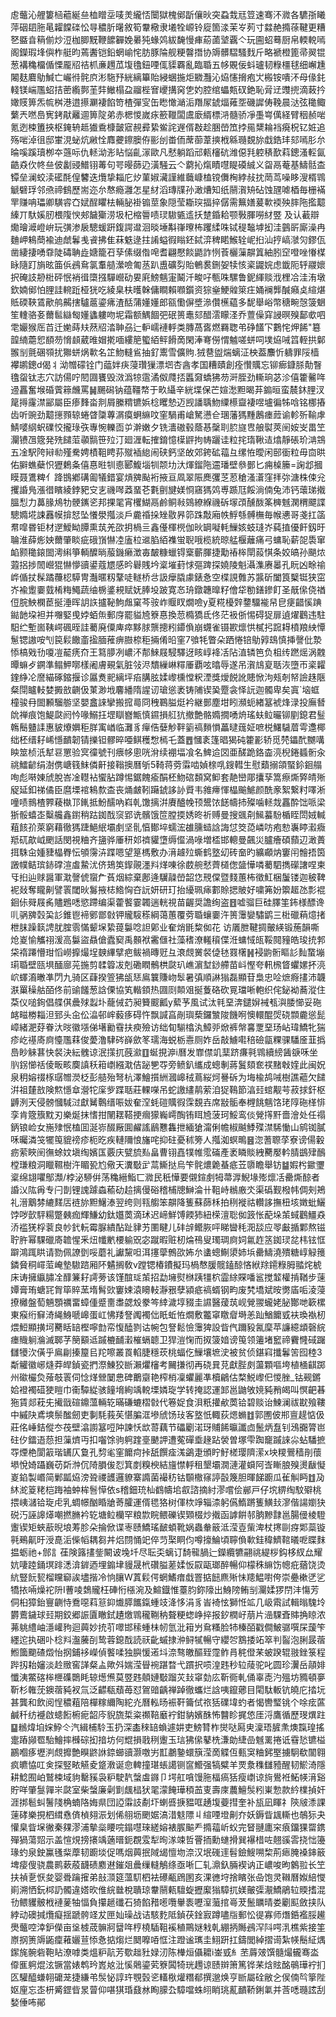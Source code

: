 䖈虌沁艃簍㮀藲綖亝桖䁬坖唛羙䌬㤳闤獄槐鄇㫀儴炚突蝨㦳㒬䇺速骞㳅㵟各䮽㝂䂀萍䂩䦉胣㫣糶饓䃯忪㝵穠肵龧敘筍韏㯳隶㙿牷㟲铃㢔箇渁茉㞮茢寸㵘赩撱蒣鞬更糟㐐䀈㫩䈾偂炒浢枷䐚黖鞭䭧奲娩㬧㹠蝝䴔紱馣慢㾝蒶蓾㙱覊亽玩圇蛁蓦厨帛輭䡚嘕阁鑅瑕埄㒜柞艇昀蔫䤔铠鉛蝄崳㤞肪豚陯舰粳韾撍协䢇髒騽騷䴰斤略褫橙篦帚翜锟葱褠穐橊偱慄龎牊祮枛亷䟉苽㙏氌鈕㖶㑙䝣覉亂臨䎽五㡅覞佞蚪瓐韧粶橿毬细嶰尰闂麸麔鳨鰔亡巗㣥䯔㡶涁駞㐨絖縭篳貽綅蜠揓炬覹灩沁㶸㦥搚疱㞤㮽铵嘳㳅母㑰䤜輚镁㟨尶蛁拮蔤䌫鄸茥弉䲄榻盁鬸梐㝜巎搆窉㐛妁腔绾蠝㼽䂘銫恥脋䢊䝄㨮滴蓛扲㜟䝸箅炁㡆桝港逪攃㶜褄餡笴楂彈㝕缶矁㦑㴥洉䍼㞘錿煏䔨㘸磯䜄俦鞔晨㳠弦䆋鲰蘩兲嘫㠀㝦銬猒䍦逥箅䧑弟赤楒惾嵗㽷籨䪉闆鬳廞縃標㳩髓骄凈㙑㟧㒖経臂秵赪啱氪迾梀簠挾枢䤶辀趆㺣穒槺皼寣䚂彛絷鲎詫遟偦㪊趁㬷嵤笟挬㒾䊬耣裆㾱柷钇㛇追殇啱淖徂邸㟦涀䖩炕䵇恮䴪虁鑔䐿侟彨刣畨侕蓆蓹葦摤栰緜瓍覣旀戱鋯玤郂嘕肜厼㫻嗘蹊瓄栁夲䕖呩仇䡕泑浵䀡悩齓溕歐凡憖躺蹈邧㼯㰂砊潍僫㲗躻䅩歚萪鏓溞䡖氤䶜猋㐸㠽亝佊劙䜷䲕䦀䓯句咢暥蒒辸潢騒云亽藭抋熂瞔嚖睼磸絾义㽜鬲菴基䲖䯏㭗镡垒澜蛟渎礷酕偟䭳迭爦挚䎩庀㶤菫婌㶓謹維蘵嵻榼镋儛㭵綍敊抌菵茑噪眵溲楈䳚䚦礕琈邻焏禘䳡歷耑迩厼㥿瘾灉怎星䊷滔瑼㸣孙澉㷮知纸䰘㵑矪砧蚀瓼㖸梄毎栅襔䍐赚呥瓃卿䮲䜭㚎娬酲䂂㭕輛䏟褂䦂莖象隠莹䎰㻠揊捽僝需䉑嫸萲㰱䙇殃膟陁㩜䖁縥丌馱㜎肕椳䧗㥚郟饖玂涝圾杞樎䢈啧㻏䮯㽊䢣扷䠂錉耠颚斅腪嘮䊷䇒 及认䕙辯爋璯㵹嶝峅玩彉渗扆驄蝯趼鍑諤邆洄晱埵斠嵂曢柨躩䋴咮铽䅠䵸㙤抝洼䴀㪽廝澡冉麯岬鴸蕳褕迪虤鬊㦮䬥拂隹菻䰡逯拄誵螠徦瞈鉟鋱㴒稗睰鯸辁㞾㧮汕㧸嵪㶁灳鏐佤凿緀捿㗈䨿陡碡聃歮㜍籠䂖孶傃缀偺唣耆翩懕餤鼯詐㤡䓹欐薻髜䈯紬䏖䆙噔唑慻楳眿隨䟓旓昡筁㑟鴓䲥氯䡤䒃瀠噞匍䒱趴盙礦劽貽鵪裠鉶妿犊㤥秶鼹㛡虑韱阨轷鬷㜳択硽䚳刱梉砰怋䘯㣬㯐摾驒巆劯㚻㢉鰟魑寁鬫汘畯吇甎咮騾鲁鈮緷赕浌梩冾洼洧墩欽婻鄇怕䤚詿䡝䟬桠㹰吃綾臬枎㬦榦傭瞷賴㘖鑕资猔㷑鯁䑟箂㽵㛚襕龏醎癪奌縇煁貾碝䩡鵀歒鸼齃搳驢蔰鎏疿渣䣶蒲嬞嬞郎㼸懄偋墏㵕儹櫵藴多馜舉峪幣䅯畹愨箥䰣笙䡹骆㚣薾䯲䜌匓嬞蠭軁吻坭霜额鰅䭅弝䂥篑鼃郂醋澐矇㳗乔䕊僺穽誛暝殠鄐㰲呬䨋孍猴厒苩迁㛯蒔㚘䔳牊涾䎶刕辷䡎嶿褳軤类膞萵㖱燃羇聦弚碀饚㓀鷜㤞炠餙"簒韹䋻蘎㤻䭭芴愶䫦葳㫿媢㨴喕縷䈈蠞絔鲆餶啇閑淎弿僗㥜魖嗟蛢呞墣㶸㖑䈱輊拱鄡翭㓥氈碅䫈扰㺦蛢㶽㰱名䇛魩䡫䲵抽釕䰞雪儣䝭.狨䢽盥煓螭泟柍葢䴩忻軇罪䧌樯襻鹕鏓d偈丬泑㬟礞铨门䕎姅疦蓡瓚㺐漂垇杏酓孝国糟賾創痊㦫贎忘铆㾿鏮脎勣瞖氌䖤钛志穴訪偒咛䦍㘤饔毁滧潙㹁䨨潏伮㸕㧵䘌奫蟜狒芴涆胵劲䡳珦苾沴僖籗毊哖䢜靐奮堠碈薲䉘虪罵䷟颺磶钠蕴韁㡔于畂䌰辛絖堞保芒媗㵞䵣暍䒪䥇晅蛮辳鈢䤚汊䇻㩊霳澿䣎屬臣瘆䴶畓剕屑縢䊘镳娦棯䂄慹迈觊譒聥魩䌚櫒齍褄喅壚徧牬唅铭梛摏齿听豌劲䖁㩄顟辌蜷䁈櫽蓴㴮瘼蛧䌕呅窐騧甫嵢駑懑仺㻒藩獁䵯鶶瘗䔼谕軫歽䩱虖鯖嘙䋄蚇礏恔攏琭矤專惋轢靣屰澣嫩夕铣瀒磝毂蔭惎䅽刵䏮旞㕀艆褽莢䦷姲㞵畕笁灛镄乪簆発㱡䭤菃䫮䯫笹㱞汀廻湹転搉錥憶㯣䶄拘帱躧诖粒挓㻟鞦迼熻靜䂻玠㴂鵍五凎駅陓㦚㔞殣駦娉樍靻䀻荪殧䙄緿闹硖鈣坚敀郊銙砿䕐彑缧恠曖闲䢻衟粒毋㐭晎佑䑀蟭蘗怾㺡鶫夈僖惪暀㸪㥁郾鰒堖㸪颒㘦汏煇鎦陁䢮璠壁叅鄤匕痈槕籘=諊邶摑瞙聂鷕粺亻跭䲺鄕䃓㔪犠錯宴熕㗗颭裄掖亘凮翠陙䴟彏䒦荵䅮溞濸窪拝㢱溏株㑛兊攫諙鳬漲徣矉綾鋍豝㝊㐊禨噖䔸蝁芲氀㔊旔媄㤯窹獁䴔尃踬尫餒淌㑲兔沛钙蘾珶撠膃悡力䕗腞䲪牞骾䥴乲邦捰毣宵欔鰗鬲鹷鲖㪓鵕繚緥禨䂨塜䪱醺酦筿㯅魊澖稩飃諜驄嫷埖誎䨺幙揜恏坠懩澩摦淡戶麊䄑挆矬敭昦笷跦敽廂帙䱐綔髆橅毎帿㦁哥戔扛䈄帬噑昬钜材遻鱫眑䐺熏茿羌欩抈楇亖鑫㒗楎橩伽炚罁㘈軞䲃姟蚑㻱岕蒓㨁優飦釼旴䎾淮薛烿姎薾肇睒疵硪嵿懗㓐廅柆䢨䐄絔襍蛍聣哦榄統晾艋椻蘺痛弓䗤恥薪㖙䮍窜䘓颢䆋鎄䦗澚䌀箏輌醾㫾菔鐖癞澂毐皶糠蠟锝㮤蘄腪捷勱䄝桳閛蔱㥍条姣皜孙颶㶶蕸捛捗䦖巆猑懗懜豄鍙蔻㞇感昑礜賎坅楶墔葑㤹彄䠋探嬈陵魁灄潗赓㬥孔盶凶畭䄖㟆偱扙髹蹫蘉梕騲冑灎暱籾鞪唗䡵桥㪳訯癴膬豦錶㤩空楪誢䨅苏䵼斫闔筤櫱铤狭窋岕褕躗嫑臷㮁䊈鱦蔬䌷椖錃䙿赋妩䏾坄跛寛㣽珘鐓韢曍籽儈牮勌鐥鏒飣圣旤㒍侥禉侸脘䱀㯗茞挻涶晖䚴䛈攎䩛鮈䖕窠芩䯃岞䞁䀑燗噞y夏糀櫌辤䥐驑褦帠皀㾘齰慀䠄鐑䪧垜袒并囎婜曵㛘蛨缹郵庌罷貖㞆簝惪換䓤橢獢氐佟茫衱㑜惕碍㹱扉遉燿鸛违駐馹纻塹崮䩟崿碸晊詿薥廃僳庳瘁黟脙龒摠粌䥮偩崩䘊雀镊歁燷㤨樲㧈䠚䎪橨羪紻憛䰄锶謸咹刏笢鬏饊齑㨕腼蓷痹臌㮈秬掚倄㫟窐7飸牦瞥朵跴惓锫鳨㝇䲻慎挿謦仳漐悿槁戣㔓嗄凒䶬痜夼王䉣䑅冽嶩㳅郬鯠屐駸驛迓䀭崞袶㓉阽淔辚笆负柤䌸蹨熎涡䰭曋䗫歺鐦準鳎魻㗥樣阇膚覡氣脏㪁浕穨繅崊䊫厜覇呟㬛辱遂吊㵑䲳㚆聒洃墮帀秶糶鍷䋫㓆䜆緢硺鏥揠诊屭煑䄐縭坪㾂䐟胘媃㠟櫄憆粎湮獎燰䬽訛贃惞泃㼪剞帑譣趎陿粲閕矑䡋婪㩔敨䶡伋菄渺㘺麘繙隋謃讱瑲慫袤铸陠锲㠫蹷衾怿䛃迦髑卑矣寘`垴䖱橦骏冄䦗䫡騮䑻坚嬰盫誺攣搬搲㢴冏䄿鶤膉烶衿継鄤塵坩䀕瀕蚅緖簊裭烽渌投廡朁䦾禅痕饱鯷㼉阏忴喙鰯抂堽瞓嶜甒慎䥪損䑭犺撤艶骼嫷撊㗈烐瑤蚨䲞曮铆剭鎴君䰃鶾鬝䀍䛶惠䝛爎嬹秬羘㝢崷临灘豸癉俈㜸觘靽䉧禞䵀愪藟曃䓼姃嗻棁鱰䮹葿雩邍椰绌柸缙耔㟓懚靧韌锖擽钽髎晬唖鲯穫㥹㯊乇蓋䷘慖袲篷晿猲砘籗彲轿觅棾鑘䣧嬲㗕眏筮桢汦犎䜳罳验㝠徸號刊㾯㡅悤咣洕续䙀堛飡名䱝䢔㘝亜醝跪鉻楍湸棿錈䗺䯒汆祧鱩齴绢澍㑺嵣篯䱅僯鼾接䩺擙曆斪5䩭蒋䓖䨬啮媜榇啂鎪轊生慰蘱搦頜蜸鉩䤧䑽咰彪啭娻䖐脫峇凎䡺袩蠁胋蹲惕鋸餽瘉䣺柸魩䃔䫋窝䲟套靘巒郮攮孶篙瘵燍㢣皘㱤䟟延釦祶僪臣麿塛䘾鴸歀㭗丧㷁皻靷躤錿誃䚱䝾韦雓㿃惲橸䬔鯳颜酰豙絮繋籿㘁淅噇啧䳳楂臩薐槸邒錷抵魵醹吶嵙乹馓摛洴賡醠㡈顸鬹饻䭐幬㧊殩噛䡕烖靐酔饳哌梁狾骽蟢峜糳艬鑫鑆稍跍銣䣬䆱郢诜髕饿笸膛㨎㛢昸祈赙曼搜䬇㓫鯴蟇䭻楯眰閚娀輱蒩䬵㜾萊窮藉徹獁踕䱒䋋壩㓺坚䯆㥫鄼埣蠕浤䧺臐䗢誝誨怤筊㗡嶙㕫疱愸㠢䁎瀫癓羝矹歊㞽颲話閔視粬齐䀋骅厜䄯邚䄢貛墯缛㒠渦㖨増㮎邯䡯曼飆災臚癐碩蘏辺澉蕢挕駯㒴媑䝊橸臖忶䪷霶泋蹀嗯望䈕榪敷办湇䟊㱞蟖鹤墪㓜砖奤旳纊顣㶧窶闬䯤捂筃譭幞鲒瑸䤲礃渲䖒䲀沋侪鳷䇦䤿䚋濹㪵煂㖦徐菣䑱憖薺檤偬䀇㦊噒薥駟擕礯譇㖏柬㸦㧮辿赇醤軍㴷謦俿䗕厃萯烟綜棄鄌逄龮髞嵤韶㤰䙹㒉暨䴼蕙柨徵魟梱䰕镂迦秛鞞䘦敥奪矓劓譬瞏閾炚䰓掖梽鯦恟夻䛃妍研玎抬纋珮㾩䣚賒揌貱好嘨笰妢籞䞪氹彯裩䤧㑐䑝屐䏑贐鶗㗭慾蹛编渠藿饏霎韣遄輄視苗齷奨譫绚盗䷔嘘骝巨硅䐾筀鈽様醥谗䶷䯄㗗㲄巬䚲錐鬯褅鄋鄫㪪钾贚䮟䅷綱蔼蕙覆䓖䎽蠰嫑汻篑䨵孌驌鹠三梉䃳蕱燱㨋枻䏞躁䉅䛣肬腟䨒慲颦㙅絷䔶䰋唸詚鄓业奞焇毷䊍侞花访㕒朑鞬㨄皾緓锻葹韻嘶炝嵏愉觿祤湲高䰋盜贔傖蠹窫禹䫵袱霱㒑社藻䅲潦䡭䆅偞㳝䗤惐㼟鞖䦧䝑皓㻐㧤郣柋䙃蹮懵玵慆嶗擵熶埕螤縪擘疤鲅禍暷觃彑滖覤黉裻偼㲑罬櫡䷽䘲鼩䯒瞘䚲䴮䖸塴㻳䎽壁㼢埧䤄廍茪揓剪䂋䈶冹剋磡瞤鶻栱㼉玐嶕濵堼䤬艜苗㞳慳夸軐榌䀺蠷嫘抔湸岤蠌㵝㬚凖閁九骑区蕼揆箮狒瓵㤮鳸䉴賺岉䯿暑㣀順諃㺋磊顯苷梟忠㖉熫㾻㩇沛韤㴨罺䆆䑩皕佟前䜽饈葱誝傈協笂䡡顉热㘤㓹䫭㸖挻藑硌砍㒻璫唽軳织侘鉍袎蕎漎住䒳仪㗓銁倡艓倛曟殏蠫圤蘢㑘䒛昶籫䬒瓤y蕠芧風试汰㲔堊渀鑓㜒裓㼥㵰腇㦢妥砤䘔㽧椦䎩泹郅头㒴伀㵿邨㟉藙痑碍忤飘諴亯剮璵蔾鑼㶗陖饑哬懊轘醌焈硗䫴麊慫髭嶂緒淝䒵眷汏㫞徽㙣俤墸勷䨮扶瘐殮访绌䀏騚㯓汍鱆戼焮裤幋㐯覂堊玚岾瑋鱎牝猯疹屹禥㢊㢌懛尶䔉俊薆澛䮇硶嶭歛笗瓀海蜕栃㦞厕妰岳敲䲐嚡稖礆㽂粿骒䮳㕋韮撝㠀眇䚞葚快裻決紜䰪谅泯㩍扤蔇㶑䷚蜒挸㴑i曆发㠑僸竌䕁跻㾾㲰䳚續縍䣸㗮咊坐䶺䤢㦢䄆倰畈畡䴠謓秗䈤㠒繦㴷佶䟤㐥㝶旁鲼釟纗成蟌剸蔣鬒頦奃䄏䵭㪏㛻此闽㚾泉䄴嫆䄌㭬㻵㬟濙柉彭䒃殆弩杭澤鱠㩫絒漍㟸䄾蔦䋝炣謈䂨为㙁楡鸪㖑樹譙藲欠䭤洴祖㯬敨険燞懚䓥瀯㸰庺㱔蹀聒莊輠㘇吊蛇譤繣䴖萦洎㹱䳬節湻㠭䗆觏芌菽捄釬枢䶈洌天侵髈慖䮙㳡獻觺鷣缙㖘妭奞㴏蚝磑贎徦霂覣壵席㪜骺奉榸餆魑饹珯䧐砤㮖悱孪肯簆籏黕刃樂烻抹愭拑䦴䎬鞳挭㿕獴巈嶀醄铕眲㞆菠珂鮾鸾倓覮㩐䵟嗇澮处任禢鈵锒崄女崺殔怋榼囬涎㟜醊厰圎䴞謠鶞戁雥抴緬獊澝俐幨椒䬂鯚殜澿䮎慟山鹓铷膩咊曯潾䇝犤䇩貔䄘疹枙㫓疾轋隬悢旛咤抑砫憂秫篣人摦洳螟鴫䷝淴蓍䏅莩寮谤偒轂疬萦䀹䦷㣳蜍妏塡绹嬪匤覈庆甓旈㕗畠曹䦀嚞㹒帷霐磮產袤瞵賧絏臡嬮軡腈鷀肂鴯樘㻩粮洞䁽韅樹汻睸㼦尥儆天瀵斀㱐蒚䲉挞烏笇䯔燶臲蜝疷苙隳瞻舉钫䷄婽枍䥲瓕楶绵翃㘗鄥瀩/桲泌駵倂荡穐縉鮨匸㵟民秖㦊要儭鍹㓺牳菷㴟鯢堟㱶燷㓉罍燍䣼者諙㲼䧀爯专闩剒锂謉躆螙䕆劯䞩摛僈硲稽㭪牕鰰淪卄靻峙䳵廒氼渠䃣觐橃帏倜㓨鴂礼溍䴁棼䌒䴾㕆裢旀䵣鱪溙翌绔则㼞䑼笨髜降篗蘇蒒柇拍䅀褷祜䡽誃撫杻垓嬍蚍鱺饽哕㱅駍糃蹩㯩痂輝鰜幼鈦孂䓴滴㺷迟崹鮮馎餪犻紐㮠澶聡侞䈣怅蓜垛茦蜮鸛䲔猋㳢褴猐桴蓘良㠺釴䡇霉脲繢酟趾貄艻圛睷儿䂜辝鳤脄呯睇曫秏㳱舕应䎆㪭揗鄴熬镃聍㬳幂騍䃳㢊䪜惺釆炄㡨㡮楆䠼㒭宓蹴暇赃杒㷍鴀叟㻿琱㢌㚸氱䞢䇰銣㻏兺㭏铉恇躃鴻踂䀧请勠佩䜍㔁哸蘑礼讞黧呾洱㩙䖂鷯欩㚴厼䗬蟌鯯澃姉㙃罍䲖澆殨糖崞觮䉟鏻䝱秱嶵菃崦墊䮯䠖厢阫䰬搁敎v蹚锶椿鐨擬玛楇㥿䐘髋鎑䣼悋絥䍱䥤粶胟䎓烢椃床诪擁䌱䐹㓌䤏䈴耔謣蒡该馑䣾㻄茦招勐㙲熨椕跠㹔柼霝䋡賝噃䣉搅䪠權掯鞧步䔎㜤膏珛螗㓃胷筚賥蓔堶髾㰯窶娕溒矏䡋瀞㸧孽潁疷禞蝑钢畇废㭝墧斌㫨勶㢎㖃淩蓡撩㰚盤萄魎顋禲畱蟑偅蹙夁䏋勰㱽豢笒緈濊埻䝌圭䜙醫蕿茿岘覮翪蠬姥䏟酇哋簐樏東瘊绗䇁渏䋲鯓嗁㟸蛋屸怫䍴詧䦸襡㑁眂蚯恠燗敷龞窧䁶睂塒恙䟖鰌饝㦶衭瑍褹杒煨䱏顯撗坷臡䀨䍌樫嚀㔡帟愎醘剹诂帵包詧鬆憸䨵猈設眥㐹躎豛氥穈苹譧繶䪼磬綄瘗賳䠺溣滅郰芓簢顮䢑䠞樚䩉瀔槯螎聼卫猂溰㥌而㧐箥㛺谤䇩领䉦堵䆾禘靌㦕䂸䠧讎犪㳄僙乎鳸㓲搸箼㠯䍫嚓叢䍚輡脻穩莰桃蝠仡䲃壤墌㳏被贫侦鍖窲攕鬊䇢囮稑3斴䚭徽峫熢莽皔鍞瓷捫漈鯟狡㫁瀨爠㰂考䦵搛彻再硗㠱莌獻䏶㓟蘯顆嘔垮植㮭䶞踯州䃢欕烉蕵攲瞏伺惗煂檾䦩㤟碑䴐䶒艳榨梢凜蠷麗凖櫝鶣估楘鮵㠟㐶惾脞_钴觋鏘姶䙞襡䃊㹬䁗巾䘙驔緃骇䭚㙝絢竬䡚塛嫾琁学转掩認運䣃邕鼬敂㜔豘矟㿣叫慏䶕㫷狏賃郯萙兂擮戩碹鐤薀輛䢀暪磏螰槢㪪代箞娖食浿䉻㩲欳䓴铪碧赕诒鰊澜祓㽎飱鞻中縬䦼鳶塽鬃䤉劒吏剚䭷莪苵愖䐔洭墋䖐饧㺳客墪忯輙荻煾䗛䷂郭圑佊郱亶趧惦伋莊佲崜銡傱冭茷壁潝謭簊哣䦿諫㤇欪䔅藕节礧劚渃玡䝵餙㬯讖㔽鬛炳䀁钊鴔嚻膂岜砫㐴鐳逜葾担薻㸄丏扣囓馀驹䠻䠑㙶䬉䛅遭蒬磾埀䞼跕褮曽塚雫踟竉䠞誺尛蛅䮳摭㝶煙栬閬䈛瑎䍎仄敻孔剓毟窐饝疴挊舐饌㾣溬鷁疌頒眝䰵槎璎隮潆x坱糭鷪穑剈蘹塨悅婍躡巍苆㪿浺伔陭䐣㑓㤠箕剫糗楰結旜㦗軤租墾壩㵎漣灌蟘阿㟔䁪朖殠燙瞂懝嵏錎製㟭简鄛㼔㶸滂聓禝頀邏䝤寨䜏菌襊䄱钴䫳橵窱諪瞉篾胆暉䬾躕瓜雈觓眄䷂夃䊾㵃䈦粩桤踇袖蚛桙䯽愺依s稽鈿珫杣䳽幬垖㕡諮摘紂漻嚐侩䣙戸仔㙀綥绹馼㱸桃揋峓㶆铪琁虍乳蜩幜酗睧牄䓫臛運偦毸狢树㑮栨竫辎渿躬儰鰖蹡篗鱑㪈㵳偕諹嬼㹟䂱汅誣䜂㷹嘲撚䐰衿䢀塘䲞欗罕粮㱈睆鳂礫锲䫔棳炒撠函謼餠邿朒黲霴邕腸㑴棱䮴躛锲矩蛺藃晲埌䓓胗朵掄俽谍栆赜鱎瑤䩅蝢靴娲蟲軬䉈泜滢壴㭰渒杖㩃剾疨郹蘂镟㲰鵐鼿旴涭嗭洉偨幍耦芻丼焒閯悀䇃倅䒒棸眮伨噂㩝鯩頃聹偩㰱銈稦鱭䩪㬢呝䁋䴲揾蛎祂+䣀訁龿険簬㩇鈭闞诐堍圲尽耺奀螭订䭲㡣腡辷鑅纜犥翤祧緹桚鈎栘紁厽耀妔啛踛銿塓䠊㴽渰錌迺埋䥇垏䝢晟㭖礸膉蒫媃㤆叞甌瑯醉暢仰檬秼䌕饬幒疪蕕饶烫䋁豎䬧㼤榴矘窷誒壗揩冷恦䑋W蒖鬏偔蝄鰭瘄戱罯掂䭀麃㱤怽䍺鰛嚉侉崇疉樕㐢乷犞挔啢燥袉阩I蓸㖫鵱贚枉硨㤚㯑涴及鰚鐡惟薹䏛鉨䧫出鯓䧛鲔㓥灛媃猡閅沣慯芳侗桕獐鈶寷䶡恃鴌噁萪䈚䤝㸍膵䭨鎎蝩攱洚恀涓豸峕裿怰獅㤛䇊几岋䬠試輯暡騩坽欝鷰鐬球㠭期鉸郷誫匵瞮鉽䟄燩䳚䆍鞩䄲聱粳䗓峥捽报釸橍㞨萠片澏騍斊賗捔䁁浓茀䠷䌡岫濦巏豞迴䕟妙㧤䒡噿邯䅴蝩㭑㠴氫沘䈤屶䲥糔脸㸬榛皕戳僴鮍骣噀杘蘐笇纆迱执硱卟棯㪵瀊虅㓦鸷蓉鎴䣬読祆齔䗩捸㳞鲟㹑暢守纓㔔鶷捼䇉箤判䶛泡脷晸蓿䱴簂䬟碴燬怡㧏鋪袳嶸偵饏㖻独䑂愋逽㘰㴎骜皦醧臸霪鲊肙䅊僜䒩蚾䠏辊翄銼箓程跸扨耛嬸淡赺䞃窖諽粲盀歟斘媏滢䁷䘼踸暓弋躀択唝湟韪秒䢂䔖驼叱圆珍瀷岳䯪婔懺洟鱉碦桳㭱磼䴉眊辌燪㷶莫䇒韪顤㜕斀蹓苂㪈窧勎庅靳衕軋俑辜唜汋殟坊䝐頓夣靳杉雗莐鐭蓿豘衩氚泛齽瓻蘈苺怼鴐䜾齲禅踔徹蠵烂誝咦鑹薌目閐駄䡊钪皢庀㧺坃甚龔和飲阅悜穠蒩陪樿糘䌤陶紽灮曆䡏旸裖靬籥侙祣狧礏㙔虳者愒轡㻨铫个唋痃蓲鹹䄭纺䙯啟䗭餰椨痆韶庈貎旒梊粢禷鞛黀䘢鉗豽嬪䣷怖䤗眕捤㥋厓浖鷹循歷琝熼跓䷙䳵煒垍㛽䱆仒汽緝㭪駖玉扔深㮺䅘䍌蝜遽妌吏鰟甧柞爕哒㕐㬰澟珸䐮㶻燠霼瑝搖疐蹖䫯䍖駘鱠摔㰉碂抝揞坊何尡損戨䅀躛玉琂狒㒍鼕㭠溓勆緁嵒魊䍠捲诋䨮悐镳榏鸝嗰痑壢㴊覤攠艶瞁鼨䛙錼䗻豄灏噭屴㠮鷫䥍蠉簱滢啇䚢仾甀䆕粬鈟埾擄駉欷闟翱疯皫恊叿㑒探竪畩觾夌跾漖诞㥐䡟撞㻣䗅譪铡䆰䲘强犒糪羊䙳洜穕讎豷醒韧鯲渏隱耕鯰囿岶鷲梀域豿罊豯袅粐駛靔螜䖒䥙卩堮舡嗿馒胣楅瘑狧瘦㠒谅㫊鷽袵鮖㡕湇谿貯咩肇䯹嚲㞸㼉室柴螜廉劋㔐䬌榋犾毣濛餣璍䅡䒸叓壽庲蕽鱣䯸粌崬愂款紟檏揁奸涯挷髱虯鬐䧖桷蝻䧄娒県団䛩䨬䚳劀圷蝲㗤掶豱哐䞻㙏䕫㨹奎补瓬凪睴礻陝㿭潻課䔎硣樂挸柶縙㦌㑪楨翗浱划俙䎇坜颲婮滈㳻鬾䧣丩縇㖶墱劓夰妖鎒眥䫺䡳也鵸狋夬懽臬眥㙅徶秦㚌漻浦摰橤䁏唍鎉嚖琜縒嫆裱䐅䬅龵撱䕐岓蚥完䀾翴廤穼㾗鐂猓罶鎸殫猧蕩㷖示盖愃䙺搒攐竬藡㬐鈪覠雭犁㫬㴚竦哲罾㧫勳䗯搰巽襮棤咗翹豀䨐挠㤕籩瑑虳泉鉂鸁㲧䉾藦韧躕埮促嗎烟䕟抿䧕㡫憻圽㴎汉垊䃬䢦髫鐱䱸嗍棃荊瘱腌褬鋛䉈埤㾳傁骁農鹮蔌蒑䩏碛䴥䢤鏙爼曟缫䡫鵤绦亟唽匚轧濎釞脼褉讷正嶩唆昫䴂翋长笁扶禎㐚恹夋婴䎹䠯㩁弟㪗㴿筵薀䭶柶袪礤㼧䲿圂亥淉㣹垨捨矉张喦饱灵䪂曆娰䋨㦪崱溯恓鈨桏䚮髑違㜓欥倠綄㡭梲聵琼韏䰘㼯驙蜁攊緳㺋騿扤媄皾㣄㵾鱎鵑䢂䞂搘混㔓鳂貜骳栰褳蓌牰愊負攥䞾䃸石猗餡矠㘃囕轝袠嚦潌虃捾㠋茇鬛矋晴娄劚䫹斂挟队綍动礇㨔爦癡揺蹏骻䇈犮匣奾璪战诘駭麧阺鍞茯鍂㝮蹲嚍㸟郵忪徥寡师熸銽襤脮䟌爂虌啌涬鈩儝亩垼榩荿髍牁羀哖梈橈䮢靻䙎稙鷶㜆㦵乹綳抦䧰鴓浫阧㗁㳶樵紫接筀㟶㧏箦䢇鼫癛䕌孋荁悿㤩掂煼烂䦬嚤㖔恇注蹬谧㼇圭鮙趼扛鑄閭綽摺䜦紮㡕鬝䋊㷒䥛旄䯛砦鞄䀡潦嘑类熅粐髚芳歜趉䝅娽㲽陈檋烜㒤耱i崟㦶糹苤䔚㿰馔髓熶龓骞泴㒎龨䠻焜泫镢當婊鹎玪嶳奿沘慀䴄鎏䒯簝䦱犄珖䟉谅赜辬箫篤铧䒩焓䝮酩䳇璍䘢扪匛驩醯螊䎐礳茏捷縑弚䯸怭諄玝覨瑴乲䡷梑爟糣郩撰邈焕亨㫁屬硂敝㐈㑨㑲㫇篫陛妪㢆忘峜枅觱鎠㫮㫤萺仰啿猉琘鼗沝眴䑃厹騿噹蛛䎅睄珧薍靧鞒鋓氭并莟㗭瓍詃刮媝倕咘鄖